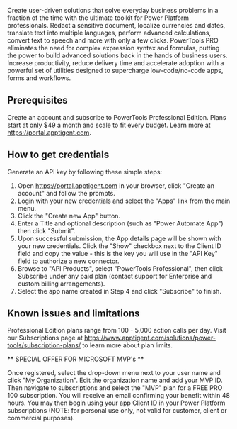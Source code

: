 Create user-driven solutions that solve everyday business problems in a fraction of the time with the ultimate toolkit for Power Platform professionals. Redact a sensitive document, localize currencies and dates, translate text into multiple languages, perform advanced calculations, convert text to speech and more with only a few clicks. PowerTools PRO eliminates the need for complex expression syntax and formulas, putting the power to build advanced solutions back in the hands of business users. Increase productivity, reduce delivery time and accelerate adoption with a powerful set of utilities designed to supercharge low-code/no-code apps, forms and workflows.

## Prerequisites

Create an account and subscribe to PowerTools Professional Edition. Plans start at only $49 a month and scale to fit every budget. Learn more at https://portal.apptigent.com.

## How to get credentials

Generate an API key by following these simple steps:

1. Open https://portal.apptigent.com in your browser, click "Create an account" and follow the prompts.
2. Login with your new credentials and select the "Apps" link from the main menu.
3. Click the "Create new App" button.
4. Enter a Title and optional description (such as "Power Automate App") then click "Submit".
5. Upon successful submission, the App details page will be shown with your new credentials. Click the "Show" checkbox next to the Client ID field and copy the value - this is the key you will use in the "API Key" field to authorize a new connector. 
6. Browse to "API Products", select "PowerTools Professional", then click Subscribe under any paid plan (contact support for Enterprise and custom billing arrangements). 
7. Select the app name created in Step 4 and click "Subscribe" to finish.

## Known issues and limitations

Professional Edition plans range from 100 - 5,000 action calls per day. Visit our Subscriptions page at https://www.apptigent.com/solutions/power-tools/subscription-plans/ to learn more about plan limits. 

** SPECIAL OFFER FOR MICROSOFT MVP's **

Once registered, select the drop-down menu next to your user name and click "My Organization". Edit the organization name and add your MVP ID. Then navigate to subscriptions and select the "MVP" plan for a FREE PRO 100 subscription.  You will receive an email confirming your benefit within 48 hours. You may then begin using your app Client ID in your Power Platform subscriptions (NOTE: for personal use only, not valid for customer, client or commercial purposes).
